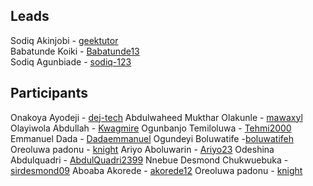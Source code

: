 ## Leads

Sodiq Akinjobi - [geektutor](http://github.com/geektutor)<br/>
Babatunde Koiki - [Babatunde13](http://github.com/Babatunde13)<br/>
Sodiq Agunbiade - [sodiq-123](https://github.com/Sodiq-123)

## Participants

Onakoya Ayodeji - [dej-tech](https://github.com/dej-tech)
Abdulwaheed Mukthar Olakunle - [mawaxyl](https://github.com/mawaxyl)
Olayiwola Abdullah - [Kwagmire](http://github.com/Kwagmire)
Ogunbanjo Temiloluwa - [Tehmi2000](https://github.com/tehmi2000)
Emmanuel Dada - [Dadaemmanuel](http://GitHub.com/Dadaemmanuel)
Ogundeyi Boluwatife -[boluwatifeh](http://github.com/boluwatifeh)
Oreoluwa padonu - [knight](http://github.com/ore291)
Ariyo Aboluwarin - [Ariyo23](http://github.com/Ariyo23)
Odeshina Abdulquadri - [AbdulQuadri2399](http://github.com/AbdulQuadri2399)
Nnebue Desmond Chukwuebuka -[sirdesmond09](https://github.com/sirdesmond09)
Aboaba Akorede - [akorede12](http://github.com/akorede12)
Oreoluwa padonu - [knight](http://github.com/ore291)

